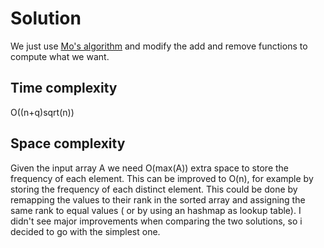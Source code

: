 # Solution

We just use [Mo's algorithm](https://blog.anudeep2011.com/mos-algorithm/) and modify the add and remove functions to compute what we want.


## Time complexity

O((n+q)sqrt(n))

## Space complexity

Given the input array A we need O(max(A)) extra space to store the frequency of each element. This can be improved to O(n), for example by storing the frequency  of each distinct element. This could be done by remapping the values to their rank in the sorted array and assigning the same rank to equal values ( or by using an hashmap as lookup table). I didn't see major improvements when comparing the two solutions, so i decided to go with the simplest one.